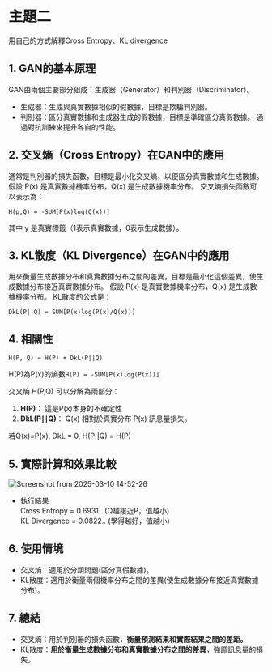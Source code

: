# 主題二
用自己的方式解釋Cross Entropy、KL divergence

## 1. GAN的基本原理
GAN由兩個主要部分組成：生成器（Generator）和判別器（Discriminator）。
- 生成器：生成與真實數據相似的假數據，目標是欺騙判別器。
- 判別器：區分真實數據和生成器生成的假數據，目標是準確區分真假數據。
通過對抗訓練來提升各自的性能。

## 2. 交叉熵（Cross Entropy）在GAN中的應用
通常是判別器的損失函數，目標是最小化交叉熵，以便區分真實數據和生成數據。
假設 P(x) 是真實數據機率分布，Q(x) 是生成數據機率分布。
交叉熵損失函數可以表示為：
```Shell
H(p,Q) = -SUM[P(x)log(Q(x))]
```
其中 y 是真實標籤（1表示真實數據，0表示生成數據）。

## 3. KL散度（KL Divergence）在GAN中的應用
用來衡量生成數據分布和真實數據分布之間的差異，目標是最小化這個差異，使生成數據分布接近真實數據分布。
假設 P(x) 是真實數據機率分布，Q(x) 是生成數據機率分布。
KL散度的公式是：
```Shell
DkL(P||Q) = SUM[P(x)log(P(x)/Q(x))]
```

## 4. 相關性
```Shell
H(P, Q) = H(P) + DkL(P||Q)
```
H(P)為P(x)的熵數`H(P) = -SUM[P(x)log(P(x))]`

交叉熵 H(P,Q) 可以分解為兩部分：
1. **H(P)**： 這是P(x)本身的不確定性
2. **DkL(P∣∣Q)**： Q(x) 相對於真實分布 P(x) 訊息量損失。

若Q(x)=P(x), DkL = 0, H(P||Q) = H(P)

## 5. 實際計算和效果比較
![Screenshot from 2025-03-10 14-52-26](https://github.com/user-attachments/assets/df8a1ce0-35a0-4ffa-835f-8d9a75dd6c94)
- 執行結果  
Cross Entropy = 0.6931.. (Q越接近P，值越小)  
KL Divergence = 0.0822.. (學得越好，值越小)

## 6. 使用情境
- 交叉熵：適用於分類問題(區分真假數據)。
- KL散度：適用於衡量兩個機率分布之間的差異(使生成數據分布接近真實數據分布)。

## 7. 總結
- 交叉熵：用於判別器的損失函數，**衡量預測結果和實際結果之間的差距。**
- KL散度：**用於衡量生成數據分布和真實數據分布之間的差異**，強調訊息量的損失。
